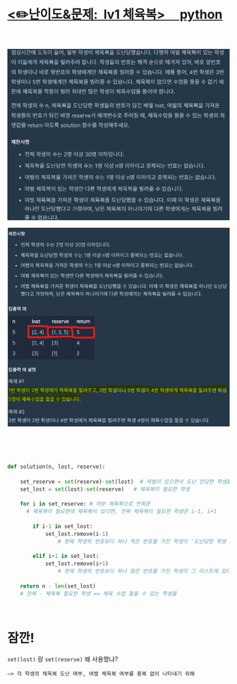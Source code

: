 
# [<✏️난이도&문제: &nbsp;lv1&nbsp;체육복>&nbsp;&nbsp;&nbsp;&nbsp; python](https://school.programmers.co.kr/learn/courses/30/lessons/42862)  

<br>

![사진](./pic/1.png) 

![사진](./pic/2.png)

<br>
<br>
<br>

```python
def solution(n, lost, reserve): 
    
    set_reserve = set(reserve)-set(lost)  # 여벌이 있으면서 도난 안당한 학생들
    set_lost = set(lost)-set(reserve)   # 체육복이 필요한 학생
    
    for i in set_reserve: # 여분 체육복으로 반복문
      # 체육복이 필요한데 체육복이 있다면, 진짜 체육복이 필요한 학생은 i-1, i+1

        if i-1 in set_lost: 
            set_lost.remove(i-1) 
				# 현재 학생의 번호보다 하나 적은 번호를 가진 학생이 '도난당한 학생 목록'에 있다면 그 학생에게 체육복 빌려줌 
            
        elif i+1 in set_lost: 
            set_lost.remove(i+1) 
				# 현재 학생의 번호보다 하나 많은 번호를 가진 학생이 그 리스트에 있다면 그 학생에게 체육복 빌려줌

    return n - len(set_lost)
    # 전체 - 체육복 필요한 학생 == 체육 수업 들을 수 있는 학생들
```

<br>

# 잠깐!

`set(lost)` 랑 `set(reserve)` 왜 사용했냐?
    
    —> 각 학생의 체육복 도난 여부, 여벌 체육복 여부를 중복 없이 나타내기 위해